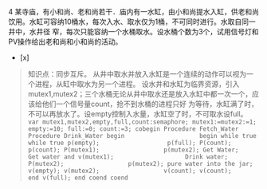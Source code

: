 4
某寺庙，有小和尚、老和尚若干．庙内有一水缸，由小和尚提水入缸，供老和尚饮用。水缸可容纳10桶水，每次入水、取水仅为1桶，不可同时进行。水取自同一井中，水井径
窄，每次只能容纳一个水桶取水。设水桶个数为3个，试用信号灯和PV操作给出老和尚和小和尚的活动。
- [x]  

> 知识点：同步互斥。
> 从井中取水并放入水缸是一个连续的动作可以视为一个进程，从缸中取水为另一个进程。
> 设水井和水缸为临界资源，引入mutex1,mutex2；三个水桶无论从井中取水还是放入水缸中都一次一个，应该给他们一个信号量count，抢不到水桶的进程只好
> 为等待，水缸满了时，不可以再放水了。设empty控制入水量，水缸空了时，不可取水设full。
>     ```
>     var mutex1,mutex2,empty,full,count:semaphore;
>     mutex1:=mutex2:=1;
>     empty:=10;
>     full:=0;
>     count:=3;
>     cobegin
>       Procedure Fetch_Water     Procedure Drink_Water
>         begin                     begin
>         while true                  while true
>           p(empty);                   p(full);
>           P(count);                   p(count);
>           P(mutex1);                  p(mutex2);
>             Get Water;                  Get water and
>           v(mutex1);                    Drink water;
>           P(mutex2);                  p(mutex2);
>           pure water into the jar;    v(empty);
>           v(mutex2);                  v(count);
>           v(count);                 end
>           v(full);
>         end
>     coend
>     coend
>     ```
>     
